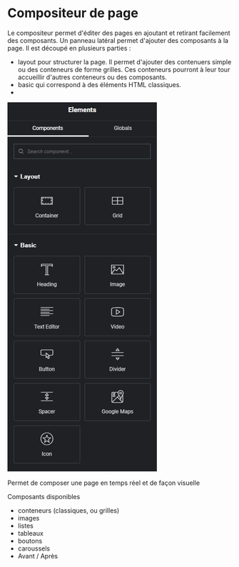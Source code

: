 # Compositeur de page

Le compositeur permet d'éditer des pages en ajoutant et retirant facilement des composants.
Un panneau latéral permet d'ajouter des composants à la page. Il est découpé en plusieurs parties :
- layout pour structurer la page. Il permet d'ajouter des contenuers simple ou des conteneurs de forme grilles. Ces conteneurs pourront à leur tour accueillir d'autres conteneurs ou des composants.
- basic qui correspond à des éléments HTML classiques.
- 

![alt text](image.png)


Permet de composer une page en temps réel et de façon visuelle

Composants disponibles
- conteneurs (classiques, ou grilles)
- images
- listes
- tableaux
- boutons
- caroussels
- Avant / Après
